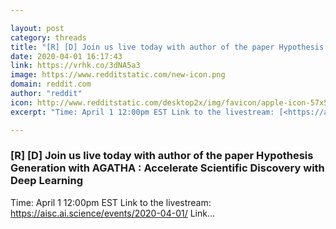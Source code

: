 ```yaml
---

layout: post
category: threads
title: "[R] [D] Join us live today with author of the paper Hypothesis Generation with AGATHA : Accelerate Scientific Discovery with Deep Learning"
date: 2020-04-01 16:17:43
link: https://vrhk.co/3dNA5a3
image: https://www.redditstatic.com/new-icon.png
domain: reddit.com
author: "reddit"
icon: http://www.redditstatic.com/desktop2x/img/favicon/apple-icon-57x57.png
excerpt: "Time: April 1 12:00pm EST Link to the livestream: [<https://aisc.ai.science/events/2020-04-01/>](<https://aisc.ai.science/events/2020-04-01/>) Link..."

---
```


### [R] [D] Join us live today with author of the paper Hypothesis Generation with AGATHA : Accelerate Scientific Discovery with Deep Learning

Time: April 1 12:00pm EST Link to the livestream: [<https://aisc.ai.science/events/2020-04-01/>](<https://aisc.ai.science/events/2020-04-01/>) Link...